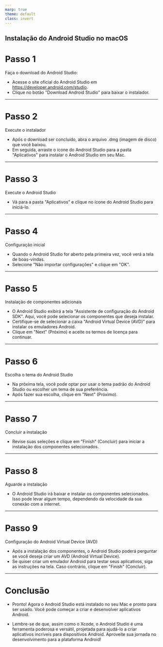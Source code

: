 ```yaml
---
marp: true
theme: default
class: invert
---
```


## Instalação do Android Studio no macOS

# Passo 1
  Faça o download do Android Studio:
   - Acesse o site oficial do Android Studio em https://developer.android.com/studio.
   - Clique no botão "Download Android Studio" para baixar o instalador.


---
# Passo 2
 Execute o instalador
   - Após o download ser concluído, abra o arquivo .dmg (imagem de disco) que você baixou.
   - Em seguida, arraste o ícone do Android Studio para a pasta "Aplicativos" para instalar o Android Studio em seu Mac.

---
# Passo 3
  Execute o Android Studio
   - Vá para a pasta "Aplicativos" e clique no ícone do Android Studio para iniciá-lo.

---
# Passo 4
  Configuração inicial
   - Quando o Android Studio for aberto pela primeira vez, você verá a tela de boas-vindas.
   - Selecione "Não importar configurações" e clique em "OK".

---
# Passo 5
 Instalação de componentes adicionais
   - O Android Studio exibirá a tela "Assistente de configuração do Android SDK". Aqui, você pode selecionar os componentes que deseja instalar.
   - Certifique-se de selecionar a caixa "Android Virtual Device (AVD)" para instalar os emuladores Android.
   - Clique em "Next" (Próximo) e aceite os termos de licença para continuar.

---
# Passo 6
 Escolha o tema do Android Studio
   - Na próxima tela, você pode optar por usar o tema padrão do Android Studio ou escolher um tema de sua preferência.
   - Após fazer sua escolha, clique em "Next" (Próximo).

---
# Passo 7
  Concluir a instalação
   - Revise suas seleções e clique em "Finish" (Concluir) para iniciar a instalação dos componentes selecionados.

---
# Passo 8
 
 Aguarde a instalação
   - O Android Studio irá baixar e instalar os componentes selecionados. Isso pode levar algum tempo, dependendo da velocidade da sua conexão com a internet.
---
# Passo 9
 
 Configuração do Android Virtual Device (AVD)
   - Após a instalação dos componentes, o Android Studio poderá perguntar se você deseja criar um AVD (Android Virtual Device).
   - Se quiser criar um emulador Android para testar seus aplicativos, siga as instruções na tela. Caso contrário, clique em "Finish" (Concluir).

---

# Conclusão
- Pronto! Agora o Android Studio está instalado no seu Mac e pronto para ser usado. Você pode começar a criar e desenvolver aplicativos Android. 

- Lembre-se de que, assim como o Xcode, o Android Studio é uma ferramenta poderosa e versátil, projetada para ajudá-lo a criar aplicativos incríveis para dispositivos Android. Aproveite sua jornada no desenvolvimento para a plataforma Android!